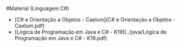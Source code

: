 #Material (Linguagem C#)

+ [C# e Orientação a Objetos - Caelum](C# e Orientação a Objetos - Caelum.pdf)
+ [Lógica de Programação em Java e C# - K19](../java/Lógica de Programação em Java e C# - K19.pdf)
